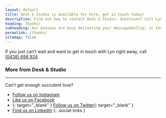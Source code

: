 ```yaml
---
layout: default
title: Desk & Studio is available for hire, get in touch today!
description: Find out how to contact Desk & Studio. Questions? Call Lyn Taylor on (0438) 698 924.
heading: Thanks!
subheading: Our minions are busy delivering your message&hellip; in the meantime why not admire our greenery.
permalink: /thanks/
sitemap: false
---
```


If you just can’t wait and want to get in touch with Lyn right away, call [(0438) 698 924](tel:0438698924).

### More from Desk & Studio

---

Can’t get enough succulent love?

- [<i class="fa fa-instagram"></i>](https://www.instagram.com/deskandstudio/) [Follow us on Instagram](https://www.instagram.com/deskandstudio/)
- [<i class="fa fa-facebook"></i>](https://www.facebook.com/deskandstudio/) [Like us on Facebook](https://www.facebook.com/deskandstudio/)
- [<i class="fa fa-twitter"></i>](https://twitter.com/deskandstudio){: target="_blank" } [Follow us on Twitter](https://twitter.com/deskandstudio){: target="_blank" }
- [<i class="fa fa-linkedin"></i>](https://www.linkedin.com/company/18164424/) [Find us on LinkedIn](https://www.linkedin.com/company/18164424/)
{: .social-links }
